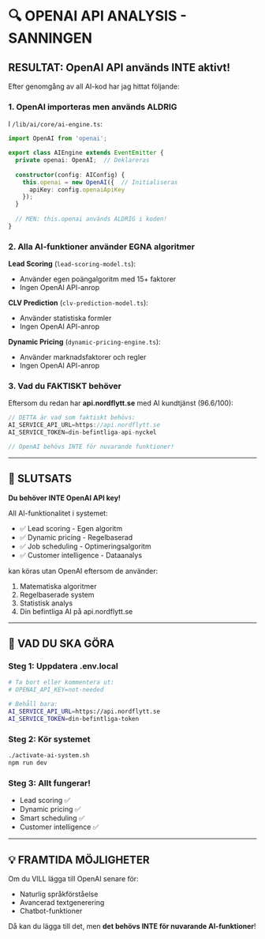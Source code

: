 # 🔍 OPENAI API ANALYSIS - SANNINGEN

## RESULTAT: OpenAI API används INTE aktivt!

Efter genomgång av all AI-kod har jag hittat följande:

### 1. **OpenAI importeras men används ALDRIG**

I `/lib/ai/core/ai-engine.ts`:
```typescript
import OpenAI from 'openai';

export class AIEngine extends EventEmitter {
  private openai: OpenAI;  // Deklareras
  
  constructor(config: AIConfig) {
    this.openai = new OpenAI({  // Initialiseras
      apiKey: config.openaiApiKey
    });
  }
  
  // MEN: this.openai används ALDRIG i koden!
}
```

### 2. **Alla AI-funktioner använder EGNA algoritmer**

**Lead Scoring** (`lead-scoring-model.ts`):
- Använder egen poängalgoritm med 15+ faktorer
- Ingen OpenAI API-anrop

**CLV Prediction** (`clv-prediction-model.ts`):
- Använder statistiska formler
- Ingen OpenAI API-anrop

**Dynamic Pricing** (`dynamic-pricing-engine.ts`):
- Använder marknadsfaktorer och regler
- Ingen OpenAI API-anrop

### 3. **Vad du FAKTISKT behöver**

Eftersom du redan har **api.nordflytt.se** med AI kundtjänst (96.6/100):

```typescript
// DETTA är vad som faktiskt behövs:
AI_SERVICE_API_URL=https://api.nordflytt.se
AI_SERVICE_TOKEN=din-befintliga-api-nyckel

// OpenAI behövs INTE för nuvarande funktioner!
```

---

## 🎯 SLUTSATS

**Du behöver INTE OpenAI API key!**

All AI-funktionalitet i systemet:
- ✅ Lead scoring - Egen algoritm
- ✅ Dynamic pricing - Regelbaserad
- ✅ Job scheduling - Optimeringsalgoritm
- ✅ Customer intelligence - Dataanalys

kan köras utan OpenAI eftersom de använder:
1. Matematiska algoritmer
2. Regelbaserade system
3. Statistisk analys
4. Din befintliga AI på api.nordflytt.se

---

## 🚀 VAD DU SKA GÖRA

### Steg 1: Uppdatera .env.local
```bash
# Ta bort eller kommentera ut:
# OPENAI_API_KEY=not-needed

# Behåll bara:
AI_SERVICE_API_URL=https://api.nordflytt.se
AI_SERVICE_TOKEN=din-befintliga-token
```

### Steg 2: Kör systemet
```bash
./activate-ai-system.sh
npm run dev
```

### Steg 3: Allt fungerar!
- Lead scoring ✅
- Dynamic pricing ✅  
- Smart scheduling ✅
- Customer intelligence ✅

---

## 💡 FRAMTIDA MÖJLIGHETER

Om du VILL lägga till OpenAI senare för:
- Naturlig språkförståelse
- Avancerad textgenerering
- Chatbot-funktioner

Då kan du lägga till det, men **det behövs INTE för nuvarande AI-funktioner**!